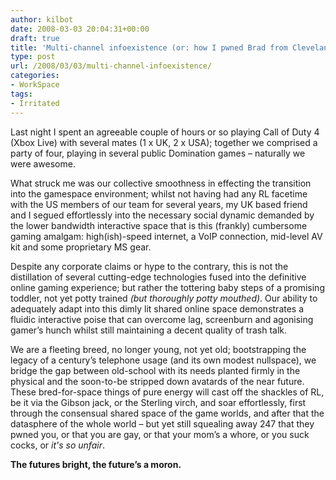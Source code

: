 ```yaml
---
author: kilbot
date: 2008-03-03 20:04:31+00:00
draft: true
title: 'Multi-channel infoexistence (or: how I pwned Brad from Cleveland)'
type: post
url: /2008/03/03/multi-channel-infoexistence/
categories:
- WorkSpace
tags:
- Irritated
---
```


Last night I spent an agreeable couple of hours or so playing Call of Duty 4 (Xbox Live) with several mates (1 x UK, 2 x USA); together we comprised a party of four, playing in several public Domination games – naturally we were awesome.

What struck me was our collective smoothness in effecting the transition into the gamespace environment; whilst not having had any RL facetime with the US members of our team for several years, my UK based friend and I segued effortlessly into the necessary social dynamic demanded by the lower bandwidth interactive space that is this (frankly) cumbersome gaming amalgam: high(ish)-speed internet, a VoIP connection, mid-level AV kit and some proprietary MS gear.

Despite any corporate claims or hype to the contrary, this is not the distillation of several cutting-edge technologies fused into the definitive online gaming experience; but rather the tottering baby steps of a promising toddler, not yet potty trained *(but thoroughly potty mouthed)*. Our ability to adequately adapt into this dimly lit shared online space demonstrates a fluidic interactive poise that can overcome lag, screenburn and agonising gamer’s hunch whilst still maintaining a decent quality of trash talk.

We are a fleeting breed, no longer young, not yet old; bootstrapping the legacy of a century’s telephone usage (and its own modest nullspace), we bridge the gap between old-school with its needs planted firmly in the physical and the soon-to-be stripped down avatards of the near future. These bred-for-space things of pure energy will cast off the shackles of RL, be it via the Gibson jack, or the Sterling virch, and soar effortlessly, first through the consensual shared space of the game worlds, and after that the datasphere of the whole world – but yet still squealing away 247 that they pwned you, or that you are gay, or that your mom’s a whore, or you suck cocks, or *it's so unfair*.

**The futures bright, the future’s a moron.**

